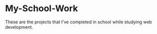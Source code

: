 # My-School-Work
These are the projects that I've completed in school while studying web development.
